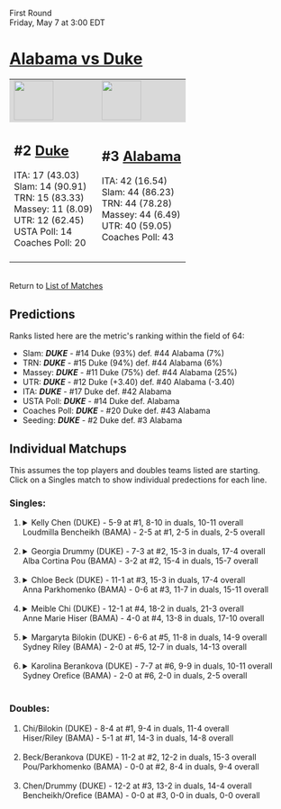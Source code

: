 First Round  
Friday, May 7 at 3:00 EDT
# [Alabama vs Duke](https://www.ncaa.com/game/5833653) 

<table>  
<tr style="background-color: #d9d9d9 !important"><td><a href="#"><img src="https://www.ncaa.com/sites/default/files/images/logos/schools/d/duke.70.png" width="70" height="70" /></a></td><td><a href="#"><img src="https://www.ncaa.com/sites/default/files/images/logos/schools/a/alabama.70.png" width="70" height="70" /></a></td></tr>
<tr><td>  

<h2>#2 <a href="#">Duke</a></h2>  
ITA: 17 (43.03)<br>  
Slam: 14 (90.91)<br>  
TRN: 15 (83.33)<br>  
Massey: 11 (8.09)<br>  
UTR: 12 (62.45)<br>  
USTA Poll: 14<br>  
Coaches Poll: 20<br>  
<br>  

</td><td>  

<h2>#3 <a href="#">Alabama</a></h2>  
ITA: 42 (16.54)<br>  
Slam: 44 (86.23)<br>  
TRN: 44 (78.28)<br>  
Massey: 44 (6.49)<br>  
UTR: 40 (59.05)<br>  
Coaches Poll: 43<br>  
<br>  

</td></tr></table>  


<br>Return to [List of Matches](../index.md)  

## Predictions  

Ranks listed here are the metric's ranking within the field of 64:  
- Slam: ***DUKE*** - #14 Duke (93%) def. #44 Alabama (7%)  
- TRN: ***DUKE*** - #15 Duke (94%) def. #44 Alabama (6%)  
- Massey: ***DUKE*** - #11 Duke (75%) def. #44 Alabama (25%)  
- UTR: ***DUKE*** - #12 Duke (+3.40) def. #40 Alabama (-3.40)  
- ITA: ***DUKE*** - #17 Duke def. #42 Alabama  
- USTA Poll: ***DUKE*** - #14 Duke def. Alabama  
- Coaches Poll: ***DUKE*** - #20 Duke def. #43 Alabama  
- Seeding: ***DUKE*** - #2 Duke def. #3 Alabama  

## Individual Matchups  
This assumes the top players and doubles teams listed are starting.  
Click on a Singles match to show individual predections for each line.  
### Singles:  

<ol>
<li><details>
<summary markdown="span">Kelly Chen (DUKE) - 5-9 at #1, 8-10 in duals, 10-11 overall<br>Loudmilla Bencheikh (BAMA) - 2-5 at #1, 2-5 in duals, 2-5 overall<br>&nbsp;</summary>
<h4>Predictions</h4><ul>
<li>Slam: <b><i>VT</i></b> - #30 Virginia Tech (56%) def. #35 Texas Tech (44%)</li>  
</ul></details></li>
<li><details>
<summary markdown="span">Georgia Drummy (DUKE) - 7-3 at #2, 15-3 in duals, 17-4 overall<br>Alba Cortina Pou (BAMA) - 3-2 at #2, 15-4 in duals, 15-7 overall<br>&nbsp;</summary>
<h4>Predictions</h4><ul>
<li>Slam: <b><i>VT</i></b> - #30 Virginia Tech (56%) def. #35 Texas Tech (44%)</li>  
</ul></details></li>
<li><details>
<summary markdown="span">Chloe Beck (DUKE) - 11-1 at #3, 15-3 in duals, 17-4 overall<br>Anna Parkhomenko (BAMA) - 0-6 at #3, 11-7 in duals, 15-11 overall<br>&nbsp;</summary>
<h4>Predictions</h4><ul>
<li>Slam: <b><i>VT</i></b> - #30 Virginia Tech (56%) def. #35 Texas Tech (44%)</li>  
</ul></details></li>
<li><details>
<summary markdown="span">Meible Chi (DUKE) - 12-1 at #4, 18-2 in duals, 21-3 overall<br>Anne Marie Hiser (BAMA) - 4-0 at #4, 13-8 in duals, 17-10 overall<br>&nbsp;</summary>
<h4>Predictions</h4><ul>
<li>Slam: <b><i>VT</i></b> - #30 Virginia Tech (56%) def. #35 Texas Tech (44%)</li>  
</ul></details></li>
<li><details>
<summary markdown="span">Margaryta Bilokin (DUKE) - 6-6 at #5, 11-8 in duals, 14-9 overall<br>Sydney Riley (BAMA) - 2-0 at #5, 12-7 in duals, 14-13 overall<br>&nbsp;</summary>
<h4>Predictions</h4><ul>
<li>Slam: <b><i>VT</i></b> - #30 Virginia Tech (56%) def. #35 Texas Tech (44%)</li>  
</ul></details></li>
<li><details>
<summary markdown="span">Karolina Berankova (DUKE) - 7-7 at #6, 9-9 in duals, 10-11 overall<br>Sydney Orefice (BAMA) - 2-0 at #6, 2-0 in duals, 2-5 overall<br>&nbsp;</summary>
<h4>Predictions</h4><ul>
<li>Slam: <b><i>VT</i></b> - #30 Virginia Tech (56%) def. #35 Texas Tech (44%)</li>  
</ul></details></li>
</ol>

### Doubles:  

<ol>
<li>Chi/Bilokin (DUKE) - 8-4 at #1, 9-4 in duals, 11-4 overall<br>Hiser/Riley (BAMA) - 5-1 at #1, 14-3 in duals, 14-8 overall<br>&nbsp;</li>
<li>Beck/Berankova (DUKE) - 11-2 at #2, 12-2 in duals, 15-3 overall<br>Pou/Parkhomenko (BAMA) - 0-0 at #2, 8-4 in duals, 9-4 overall<br>&nbsp;</li>
<li>Chen/Drummy (DUKE) - 12-2 at #3, 13-2 in duals, 14-4 overall<br>Bencheikh/Orefice (BAMA) - 0-0 at #3, 0-0 in duals, 0-0 overall<br>&nbsp;</li>
</ol>